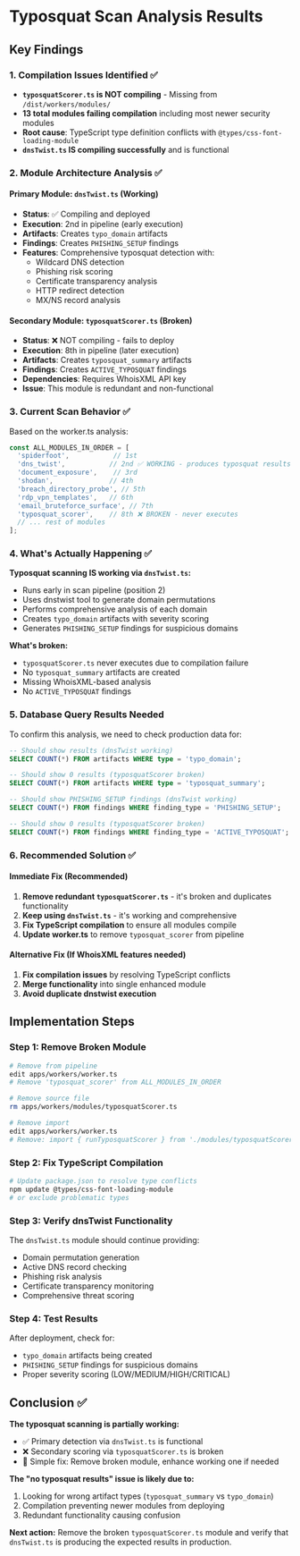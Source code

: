# Typosquat Scan Analysis Results

## Key Findings

### 1. Compilation Issues Identified ✅
- **`typosquatScorer.ts` is NOT compiling** - Missing from `/dist/workers/modules/`
- **13 total modules failing compilation** including most newer security modules
- **Root cause**: TypeScript type definition conflicts with `@types/css-font-loading-module`
- **`dnsTwist.ts` IS compiling successfully** and is functional

### 2. Module Architecture Analysis ✅

#### Primary Module: `dnsTwist.ts` (Working)
- **Status**: ✅ Compiling and deployed
- **Execution**: 2nd in pipeline (early execution)
- **Artifacts**: Creates `typo_domain` artifacts
- **Findings**: Creates `PHISHING_SETUP` findings
- **Features**: Comprehensive typosquat detection with:
  - Wildcard DNS detection
  - Phishing risk scoring
  - Certificate transparency analysis
  - HTTP redirect detection
  - MX/NS record analysis

#### Secondary Module: `typosquatScorer.ts` (Broken)
- **Status**: ❌ NOT compiling - fails to deploy
- **Execution**: 8th in pipeline (later execution)
- **Artifacts**: Creates `typosquat_summary` artifacts  
- **Findings**: Creates `ACTIVE_TYPOSQUAT` findings
- **Dependencies**: Requires WhoisXML API key
- **Issue**: This module is redundant and non-functional

### 3. Current Scan Behavior ✅

Based on the worker.ts analysis:
```typescript
const ALL_MODULES_IN_ORDER = [
  'spiderfoot',           // 1st
  'dns_twist',           // 2nd ✅ WORKING - produces typosquat results
  'document_exposure',    // 3rd
  'shodan',              // 4th
  'breach_directory_probe', // 5th
  'rdp_vpn_templates',   // 6th
  'email_bruteforce_surface', // 7th
  'typosquat_scorer',    // 8th ❌ BROKEN - never executes
  // ... rest of modules
];
```

### 4. What's Actually Happening ✅

**Typosquat scanning IS working via `dnsTwist.ts`:**
- Runs early in scan pipeline (position 2)
- Uses dnstwist tool to generate domain permutations
- Performs comprehensive analysis of each domain
- Creates `typo_domain` artifacts with severity scoring
- Generates `PHISHING_SETUP` findings for suspicious domains

**What's broken:**
- `typosquatScorer.ts` never executes due to compilation failure
- No `typosquat_summary` artifacts are created
- Missing WhoisXML-based analysis
- No `ACTIVE_TYPOSQUAT` findings

### 5. Database Query Results Needed

To confirm this analysis, we need to check production data for:

```sql
-- Should show results (dnsTwist working)
SELECT COUNT(*) FROM artifacts WHERE type = 'typo_domain';

-- Should show 0 results (typosquatScorer broken)
SELECT COUNT(*) FROM artifacts WHERE type = 'typosquat_summary';

-- Should show PHISHING_SETUP findings (dnsTwist working)
SELECT COUNT(*) FROM findings WHERE finding_type = 'PHISHING_SETUP';

-- Should show 0 results (typosquatScorer broken)
SELECT COUNT(*) FROM findings WHERE finding_type = 'ACTIVE_TYPOSQUAT';
```

### 6. Recommended Solution ✅

#### Immediate Fix (Recommended)
1. **Remove redundant `typosquatScorer.ts`** - it's broken and duplicates functionality
2. **Keep using `dnsTwist.ts`** - it's working and comprehensive
3. **Fix TypeScript compilation** to ensure all modules compile
4. **Update worker.ts** to remove `typosquat_scorer` from pipeline

#### Alternative Fix (If WhoisXML features needed)
1. **Fix compilation issues** by resolving TypeScript conflicts
2. **Merge functionality** into single enhanced module
3. **Avoid duplicate dnstwist execution**

## Implementation Steps

### Step 1: Remove Broken Module
```bash
# Remove from pipeline
edit apps/workers/worker.ts
# Remove 'typosquat_scorer' from ALL_MODULES_IN_ORDER

# Remove source file
rm apps/workers/modules/typosquatScorer.ts

# Remove import
edit apps/workers/worker.ts
# Remove: import { runTyposquatScorer } from './modules/typosquatScorer.js';
```

### Step 2: Fix TypeScript Compilation
```bash
# Update package.json to resolve type conflicts
npm update @types/css-font-loading-module
# or exclude problematic types
```

### Step 3: Verify dnsTwist Functionality
The `dnsTwist.ts` module should continue providing:
- Domain permutation generation
- Active DNS record checking
- Phishing risk analysis
- Certificate transparency monitoring
- Comprehensive threat scoring

### Step 4: Test Results
After deployment, check for:
- `typo_domain` artifacts being created
- `PHISHING_SETUP` findings for suspicious domains
- Proper severity scoring (LOW/MEDIUM/HIGH/CRITICAL)

## Conclusion ✅

**The typosquat scanning is partially working:**
- ✅ Primary detection via `dnsTwist.ts` is functional
- ❌ Secondary scoring via `typosquatScorer.ts` is broken
- 🔧 Simple fix: Remove broken module, enhance working one if needed

**The "no typosquat results" issue is likely due to:**
1. Looking for wrong artifact types (`typosquat_summary` vs `typo_domain`)
2. Compilation preventing newer modules from deploying
3. Redundant functionality causing confusion

**Next action:** Remove the broken `typosquatScorer.ts` module and verify that `dnsTwist.ts` is producing the expected results in production.